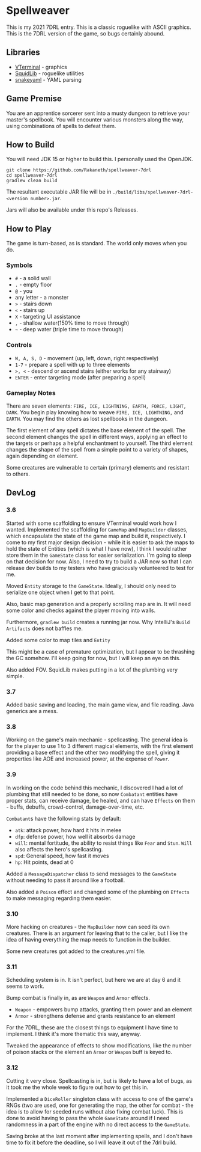 # Spellweaver #
This is my 2021 7DRL entry. This is a classic roguelike with ASCII graphics.
This is the 7DRL version of the game, so bugs certainly abound. 

## Libraries ##
* [VTerminal](https://github.com/Valkryst/VTerminal) - graphics
* [SquidLib](httpsL//github.com/yellowstonegames/SquidLib) - roguelike utilities
* [snakeyaml](https://bitbucket.org/asomov/snakeyaml/src/master/) - YAML parsing

## Game Premise ##
You are an apprentice sorcerer sent into a musty dungeon to retrieve your
master's spellbook. You will encounter various monsters along the way,
using combinations of spells to defeat them.

## How to Build ##
You will need JDK 15 or higher to build this. I personally used the OpenJDK.

```
git clone https://github.com/Rakaneth/spellweaver-7drl
cd spellweaver-7drl
gradlew clean build
```

The resultant executable JAR file will be in 
`./build/libs/spellweaver-7drl-<version number>.jar`.

Jars will also be available under this repo's Releases.

## How to Play ##
The game is turn-based, as is standard. The world only moves when you do.

### Symbols ###
* `#` - a solid wall
* `.` - empty floor
* `@` - you
* any letter - a monster
* `>` - stairs down
* `<` - stairs up
* `X` - targeting UI assistance
* `,` - shallow water(150% time to move through)
* `~` - deep water (triple time to move through)

### Controls ###
* `W, A, S, D` - movement (up, left, down, right respectively)
* `1-7` - prepare a spell with up to three elements
* `>, <` - descend or ascend stairs (either works for any stairway)
* `ENTER` - enter targeting mode (after preparing a spell)

### Gameplay Notes ###
There are seven elements: `FIRE, ICE, LIGHTNING, EARTH, FORCE, LIGHT, DARK`. You begin play knowing
how to weave `FIRE, ICE, LIGHTNING,` and `EARTH`. You may find the others as lost spellbooks in the
dungeon.

The first element of any spell dictates the base element of the spell. The second element changes
the spell in different ways, applying an effect to the targets or perhaps a helpful enchantment to
yourself. The third element changes the shape of the spell from a simple point to a variety of shapes,
again depending on element.

Some creatures are vulnerable to certain (primary) elements and resistant to others.

## DevLog ##

### 3.6 ###
Started with some scaffolding to ensure VTerminal would work how
I wanted. Implemented the scaffolding for `GameMap` and `MapBuilder` classes,
which encapsulate the state of the game map and build it, respectively.
I come to my first major design decision - while it is easier to ask the
maps to hold the state of Entities (which is what I have now), I think I would
rather store them in the `GameState` class for easier serialization. I'm
going to sleep on that decision for now. Also, I need to try to build a
JAR now so that I can release dev builds to my testers who have graciously
volunteered to test for me.

Moved `Entity` storage to the `GameState`. Ideally, I should only need to
serialize one object when I get to that point.

Also, basic map generation and a properly scrolling map are in. It will need
some color and checks against the player moving into walls.

Furthermore, `gradlew build` creates a running jar now. Why
IntelliJ's `Build Artifacts` does not baffles me.

Added some color to map tiles and `Entity`

This might be a case of premature optimization, but I appear to be
thrashing the GC somehow. I'll keep going for now, but I will keep
an eye on this.

Also added FOV. SquidLib makes putting in a lot of the plumbing
very simple.

### 3.7 ###
Added basic saving and loading, the main game view, and file reading.
Java generics are a mess.

### 3.8 ###
Working on the game's main mechanic - spellcasting. The general idea is
for the player to use 1 to 3 different magical elements, with the first
element providing a base effect and the other two modifying the spell,
giving it properties like AOE and increased power, at the expense of
`Power`. 

### 3.9 ###
In working on the code behind this mechanic, I discovered I had a lot of 
plumbing that still needed to be done, so now `Combatant` entities
have proper stats, can receive damage, be healed, and can have
`Effects` on them - buffs, debuffs, crowd-control, damage-over-time, etc.

`Combatant`s have the following stats by default:

* `atk`: attack power, how hard it hits in melee
* `dfp`: defense power, how well it absorbs damage
* `will`: mental fortitude, the ability to resist things like `Fear` and `Stun`.
  `Will` also affects the hero's spellcasting.
* `spd`: General speed, how fast it moves
*  `hp`: Hit points, dead at 0

Added a `MessageDispatcher` class to send messages to the `GameState`
without needing to pass it around like a football. 

Also added a `Poison` effect and changed some of the plumbing on `Effects`
to make messaging regarding them easier.

### 3.10 ###
More hacking on creatures - the `MapBuilder` now can seed its own 
creatures. There is an argument for leaving that to the caller,
but I like the idea of having everything the map needs to function
in the builder.

Some new creatures got added to the creatures.yml file.

### 3.11 ###
Scheduling system is in. It isn't perfect, but here we are at day 6 and
it seems to work. 

Bump combat is finally in, as are `Weapon` and `Armor` effects.

* `Weapon` - empowers bump attacks, granting them power and an element
* `Armor` - strengthens defense and grants resistance to an element

For the 7DRL, these are the closest things to equipment I have time to 
implement. I think it's more thematic this way, anyway.

Tweaked the appearance of effects to show modifications, like the number
of poison stacks or the element an `Armor` or `Weapon` buff is keyed to.

### 3.12 ###
Cutting it very close. Spellcasting is in, but is likely to have a lot of
bugs, as it took me the whole week to figure out how to get this in.

Implemented a `DiceRoller` singleton class with access to one of the game's RNGs
(two are used, one for generating the map, the other for combat - 
the idea is to allow for seeded runs without also fixing combat luck).
This is done to avoid having to pass the whole `GameState` around if I
need randomness in a part of the engine with no direct access to the
`GameState`.

Saving broke at the last moment after implementing spells, and I don't have
time to fix it before the deadline, so I will leave it out of the 7drl 
build.